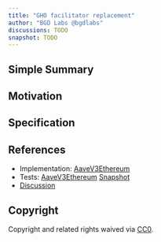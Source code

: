 ```yaml
---
title: "GHO facilitator replacement"
author: "BGD Labs @bgdlabs"
discussions: TODO
snapshot: TODO
---
```


## Simple Summary

## Motivation

## Specification

## References

- Implementation: [AaveV3Ethereum](https://github.com/bgd-labs/aave-proposals-v3/blob/main/src/20250821_AaveV3Ethereum_GHOFacilitatorReplacement/AaveV3Ethereum_GHOFacilitatorReplacement_20250821.sol)
- Tests: [AaveV3Ethereum](https://github.com/bgd-labs/aave-proposals-v3/blob/main/src/20250821_AaveV3Ethereum_GHOFacilitatorReplacement/AaveV3Ethereum_GHOFacilitatorReplacement_20250821.t.sol)
  [Snapshot](TODO)
- [Discussion](TODO)

## Copyright

Copyright and related rights waived via [CC0](https://creativecommons.org/publicdomain/zero/1.0/).
